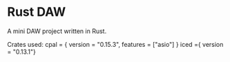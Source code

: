 # Rust DAW

A mini DAW project written in Rust.

Crates used:
cpal = { version = "0.15.3", features = ["asio"] }
iced ={ version = "0.13.1"}
